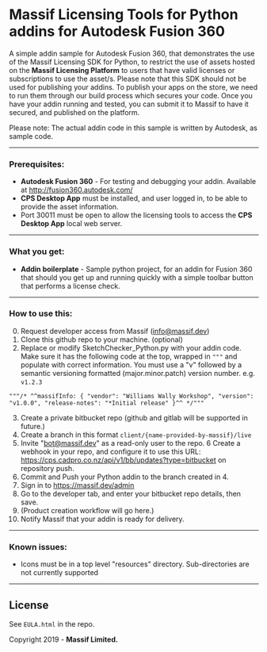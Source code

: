 # Massif Licensing Tools for Python addins for Autodesk Fusion 360

A simple addin sample for Autodesk Fusion 360, that demonstrates the use of the Massif Licensing SDK for Python, to restrict the use of assets hosted on the **Massif Licensing Platform** to users that have valid licenses or subscriptions to use the asset/s.
Please note that this SDK should not be used for publishing your addins. To publish your apps on the store, we need to run them through our build process which secures your code. Once you have your
addin running and tested, you can submit it to Massif to have it secured, and published on the platform.

Please note: The actual addin code in this sample is written by Autodesk, as sample code.

---

### Prerequisites:

* **Autodesk Fusion 360** - For testing and debugging your addin. Available at http://fusion360.autodesk.com/
* **CPS Desktop App** must be installed, and user logged in, to be able to provide the asset information.
* Port 30011 must be open to allow the licensing tools to access the **CPS Desktop App** local web server. 

---

### What you get:

* **Addin boilerplate** - Sample python project, for an addin for Fusion 360 that should you get up and running quickly with a simple toolbar button that performs a license check.   

---

### How to use this:

0. Request developer access from Massif (info@massif.dev)
1. Clone this github repo to your machine. (optional)
2. Replace or modify SketchChecker_Python.py with your addin code. Make sure it has the following code at the top, wrapped in `"""` and populate with correct information. You must use a "v" followed by a semantic versioning formatted (major.minor.patch) version number. e.g. `v1.2.3`

`
  """/*
    ^^massifInfo: {
      "vendor": "Williams Wally Workshop",
      "version": "v1.0.0",
      "release-notes": "*Initial release"
    }^^
  */"""
`

3. Create a private bitbucket repo (github and gitlab will be supported in future.)
4. Create a branch in this format ```client/{name-provided-by-massif}/live```
5. Invite "bot@massif.dev" as a read-only user to the repo.
6 Create a webhook in your repo, and configure it to use this URL: https://cps.cadpro.co.nz/api/v1/bb/updates?type=bitbucket on repository push.
7. Commit and Push your Python addin to the branch created in 4.
8. Sign in to https://massif.dev/admin
9. Go to the developer tab, and enter your bitbucket repo details, then save.
10. (Product creation workflow will go here.)
11. Notify Massif that your addin is ready for delivery.

---

### Known issues:
- Icons must be in a top level "resources" directory. Sub-directories are not currently supported

---

## License

See `EULA.html` in the repo.

Copyright 2019 - **Massif Limited.**
